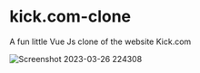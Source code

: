 # kick.com-clone
A fun little Vue Js clone of the website Kick.com



![Screenshot 2023-03-26 224308](https://user-images.githubusercontent.com/96470333/227783515-7db9a687-c33a-48ca-b95f-149921658337.png)
